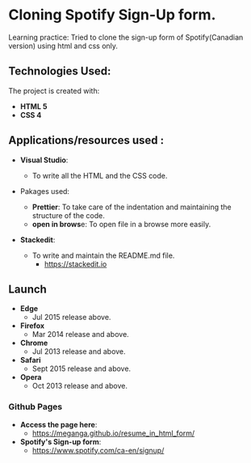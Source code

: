 

# Cloning Spotify Sign-Up form.

Learning practice:
Tried to clone the sign-up form of Spotify(Canadian version) using html and css only.

## Technologies Used:
The project is created with:

 - **HTML 5**
 - **CSS 4**

## Applications/resources used :

 - **Visual Studio**: 
	 - To write all the HTML and the CSS code.
		  
 - Pakages used:	 
	 -  **Prettier**: To take care of the indentation and maintaining the structure of the code.
	 - **open in brows**e: To open file in a browse more easily.
 - **Stackedit**:
	 - To write and maintain the README.md file.
		 - https://stackedit.io

## Launch
 

 - **Edge** 
	 - Jul 2015 release above.
 - **Firefox** 
	 - Mar 2014 release and above.
 - **Chrome** 
	 - Jul 2013 release and above.
- **Safari**
	- Sept 2015 release and above.
- **Opera**
	- Oct 2013 release and above.


### Github Pages

 - **Access the page here**:
	 - https://meganga.github.io/resume_in_html_form/
- **Spotify's Sign-up form**:
	- https://www.spotify.com/ca-en/signup/
<!--stackedit_data:
eyJoaXN0b3J5IjpbMTU0MDg4NDUxNiwxNzI3MTMyMDYsLTYzNT
EyOTUzOV19
-->